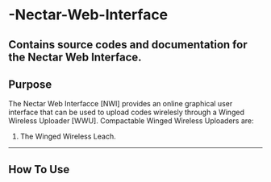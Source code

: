 # -Nectar-Web-Interface
Contains source codes and documentation for the Nectar Web Interface.
----------------------


## Purpose
The Nectar Web Interfacce [NWI] provides an online graphical user interface that can be used to upload codes wirelesly through a Winged Wireless Uploader [WWU].
Compactable Winged Wireless Uploaders are: 
1. The Winged Wireless Leach.
----------------------


## How To Use
